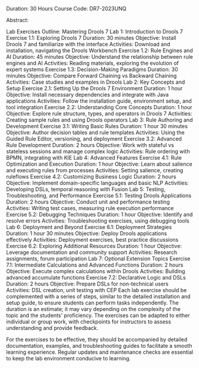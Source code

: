 Duration: 30 Hours
Course Code: DR7-2023UNQ

Abstract:

Lab Exercises Outline: Mastering Drools 7
Lab 1: Introduction to Drools 7
Exercise 1.1: Exploring Drools 7
Duration: 30 minutes
Objective: Install Drools 7 and familiarize with the interface
Activities: Download and installation, navigating the Drools Workbench
Exercise 1.2: Rule Engines and AI
Duration: 45 minutes
Objective: Understand the relationship between rule engines and AI
Activities: Reading materials, exploring the evolution of expert systems
Exercise 1.3: Decision-Making Paradigms
Duration: 30 minutes
Objective: Compare Forward Chaining vs Backward Chaining
Activities: Case studies and examples in Drools
Lab 2: Key Concepts and Setup
Exercise 2.1: Setting Up the Drools 7 Environment
Duration: 1 hour
Objective: Install necessary dependencies and integrate with Java applications
Activities: Follow the installation guide, environment setup, and tool integration
Exercise 2.2: Understanding Core Concepts
Duration: 1 hour
Objective: Explore rule structure, types, and operators in Drools 7
Activities: Creating sample rules and using Drools operators
Lab 3: Rule Authoring and Development
Exercise 3.1: Writing Basic Rules
Duration: 1 hour 30 minutes
Objective: Author decision tables and rule templates
Activities: Using the Guided Rule Editor, versioning, and deployment
Exercise 3.2: Advanced Rule Development
Duration: 2 hours
Objective: Work with stateful vs stateless sessions and manage complex logic
Activities: Rule ordering with BPMN, integrating with KIE
Lab 4: Advanced Features
Exercise 4.1: Rule Optimization and Execution
Duration: 1 hour
Objective: Learn about salience and executing rules from processes
Activities: Setting salience, creating ruleflows
Exercise 4.2: Customizing Business Logic
Duration: 2 hours
Objective: Implement domain-specific languages and basic NLP
Activities: Developing DSLs, temporal reasoning with Fusion
Lab 5: Testing, Troubleshooting, and Performance
Exercise 5.1: Testing Drools Applications
Duration: 2 hours
Objective: Conduct unit and performance testing
Activities: Writing test cases, measuring rule execution performance
Exercise 5.2: Debugging Techniques
Duration: 1 hour
Objective: Identify and resolve errors
Activities: Troubleshooting exercises, using debugging tools
Lab 6: Deployment and Beyond
Exercise 6.1: Deployment Strategies
Duration: 1 hour 30 minutes
Objective: Deploy Drools applications effectively
Activities: Deployment exercises, best practice discussions
Exercise 6.2: Exploring Additional Resources
Duration: 1 hour
Objective: Leverage documentation and community support
Activities: Research assignments, forum participation
Lab 7: Optional Extension Topics
Exercise 7.1: Intermediate Calculations and Advanced Functions
Duration: 2 hours
Objective: Execute complex calculations within Drools
Activities: Building advanced accumulate functions
Exercise 7.2: Declarative Logic and DSLs
Duration: 2 hours
Objective: Prepare DSLs for non-technical users
Activities: DSL creation, unit testing with CEP
Each lab exercise should be complemented with a series of steps, similar to the detailed installation and setup guide, to ensure students can perform tasks independently. The duration is an estimate; it may vary depending on the complexity of the topic and the students' proficiency. The exercises can be adapted to either individual or group work, with checkpoints for instructors to assess understanding and provide feedback.

For the exercises to be effective, they should be accompanied by detailed documentation, examples, and troubleshooting guides to facilitate a smooth learning experience. Regular updates and maintenance checks are essential to keep the lab environment conducive to learning.




